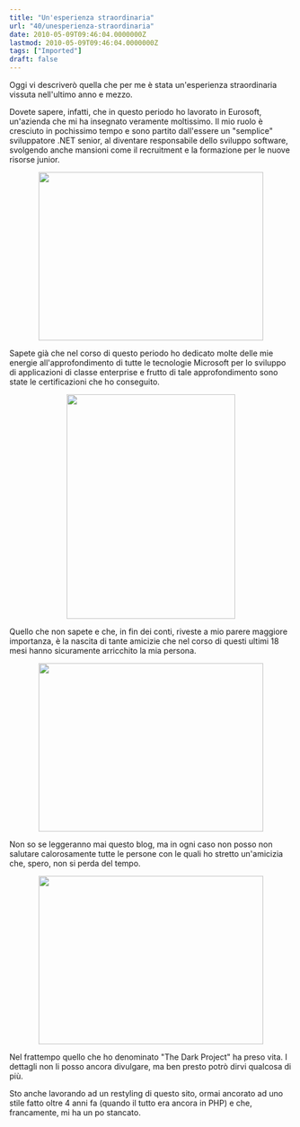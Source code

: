 ```yaml
---
title: "Un'esperienza straordinaria"
url: "40/unesperienza-straordinaria"
date: 2010-05-09T09:46:04.0000000Z
lastmod: 2010-05-09T09:46:04.0000000Z
tags: ["Imported"]
draft: false
---
```

<p>Oggi vi descriverò quella che per me è stata un'esperienza straordinaria vissuta nell'ultimo anno e mezzo.</p>
<p>Dovete sapere, infatti, che in questo periodo ho lavorato in Eurosoft, un'azienda che mi ha insegnato veramente moltissimo. Il mio ruolo è cresciuto in pochissimo tempo e sono partito dall'essere un "semplice" sviluppatore .NET senior, al diventare responsabile dello sviluppo software, svolgendo anche mansioni come il recruitment e la formazione per le nuove risorse junior.</p>
<p style="text-align: center"><img width="400" height="300" alt="" src="/public/image/foto_nicola.jpg" /></p>
<p>Sapete già che nel corso di questo periodo ho dedicato molte delle mie energie all'approfondimento di tutte le tecnologie Microsoft per lo sviluppo di applicazioni di classe enterprise e frutto di tale approfondimento sono state le certificazioni che ho conseguito.</p>
<p style="text-align: center"><img width="300" height="400" alt="" src="/public/image/foto_giuseppe.jpg" /></p>
<p>Quello che non sapete e che, in fin dei conti, riveste a mio parere maggiore importanza, è la nascita di tante amicizie che nel corso di questi ultimi 18 mesi hanno sicuramente arricchito la mia persona.</p>
<p style="text-align: center"><img width="400" height="300" alt="" src="/public/image/foto_ragazze.jpg" /></p>
<p>Non so se leggeranno mai questo blog, ma in ogni caso non posso non salutare calorosamente tutte le persone con le quali ho stretto un'amicizia che, spero, non si perda del tempo.</p>
<p style="text-align: center"><img width="400" height="300" alt="" src="/public/image/foto_ragazzi.jpg" /></p>
<p>Nel frattempo quello che ho denominato "The Dark Project" ha preso vita. I dettagli non li posso ancora divulgare, ma ben presto potrò dirvi qualcosa di più.</p>
<p>Sto anche lavorando ad un restyling di questo sito, ormai ancorato ad uno stile fatto oltre 4 anni fa (quando il tutto era ancora in PHP) e che, francamente, mi ha un po stancato.</p>